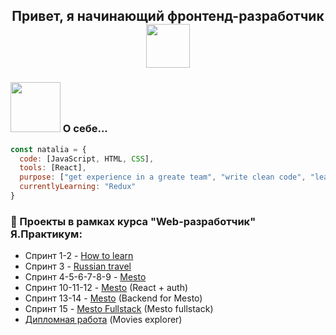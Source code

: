 <h2 style="text-align:center"> Привет, я начинающий фронтенд-разработчик <img src="https://media4.giphy.com/media/MeJgB3yMMwIaHmKD4z/giphy.gif?cid=ecf05e47ikasesu87h8f45t34ogg6y0xqw80sae1lc0zge0p&rid=giphy.gif&ct=g" width="70"></h2>

### <img src="https://media2.giphy.com/media/hpXdHPfFI5wTABdDx9/giphy.gif?cid=790b7611eb20229dcbb5609191742920118c93c053137df0&rid=giphy.gif&ct=g" width="80"> О себе...  

```javascript
const natalia = {
  code: [JavaScript, HTML, CSS],
  tools: [React],
  purpose: ["get experience in a greate team", "write clean code", "learn TypeScript"],
  currentlyLearning: "Redux"
}
```

### 📝 Проекты в рамках курса "Web-разработчик" Я.Практикум:

- Спринт 1-2 - [How to learn](https://github.com/NataSmit/how-to-learn)<a href="https://github.com/NataSmit/how-to-learn" target="blanc"></a>
- Спринт 3 - [Russian travel](https://github.com/NataSmit/russian-travel)
- Спринт 4-5-6-7-8-9 - [Mesto](https://github.com/NataSmit/mesto)
- Спринт 10-11-12 - [Mesto](https://github.com/NataSmit/react-mesto-auth) (React + auth)
- Спринт 13-14 - [Mesto](https://github.com/NataSmit/express-mesto-gha) (Backend for Mesto)
- Спринт 15 - [Mesto Fullstack](https://github.com/NataSmit/react-mesto-api-full) (Mesto fullstack)
- [Дипломная работа](https://github.com/NataSmit/movies-explorer-frontend/tree/level-3) (Movies explorer)

<!--
**NataSmit/NataSmit** is a ✨ _special_ ✨ repository because its `README.md` (this file) appears on your GitHub profile.

Here are some ideas to get you started:

- 🔭 I’m currently working on ...
- 🌱 I’m currently learning ...
- 👯 I’m looking to collaborate on ...
- 🤔 I’m looking for help with ...
- 💬 Ask me about ...
- 📫 How to reach me: ...
- 😄 Pronouns: ...
- ⚡ Fun fact: ...
-->
